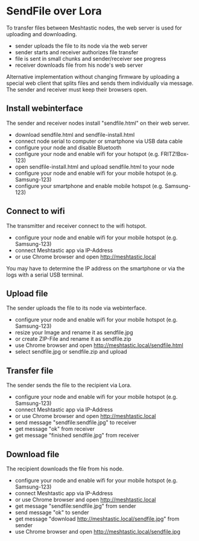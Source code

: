 # SendFile over Lora

To transfer files between Meshtastic nodes, the web server is used for uploading and downloading.

* sender uploads the file to its node via the web server
* sender starts and receiver authorizes file transfer
* file is sent in small chunks and sender/receiver see progress
* receiver downloads file from his node's web server

Alternative implementation without changing firmware by uploading a special web client that splits files and sends them individually via message. The sender and receiver must keep their browsers open.

## Install webinterface

The sender and receiver nodes install "sendfile.html" on their web server.

* download sendfile.html and sendfile-install.html
* connect node serial to computer or smartphone via USB data cable
* configure your node and disable Bluetooth
* configure your node and enable wifi for your hotspot (e.g. FRITZ!Box-123)
* open sendfile-install.html and upload sendfile.html to your node
* configure your node and enable wifi for your mobile hotspot (e.g. Samsung-123)
* configure your smartphone and enable mobile hotspot (e.g. Samsung-123)

## Connect to wifi

The transmitter and receiver connect to the wifi hotspot.

* configure your node and enable wifi for your mobile hotspot (e.g. Samsung-123)
* connect Meshtastic app via IP-Address
* or use Chrome browser and open http://meshtastic.local

You may have to determine the IP address on the smartphone or via the logs with a serial USB terminal.

## Upload file

The sender uploads the file to its node via webinterface.

* configure your node and enable wifi for your mobile hotspot (e.g. Samsung-123)
* resize your Image and rename it as sendfile.jpg
* or create ZIP-File and rename it as sendfile.zip
* use Chrome browser and open http://meshtastic.local/sendfile.html
* select sendfile.jpg or sendfile.zip and upload

## Transfer file

The sender sends the file to the recipient via Lora.

* configure your node and enable wifi for your mobile hotspot (e.g. Samsung-123)
* connect Meshtastic app via IP-Address
* or use Chrome browser and open http://meshtastic.local
* send message "sendfile:sendfile.jpg" to receiver
* get message "ok" from receiver
* get message "finished sendfile.jpg" from receiver

## Download file

The recipient downloads the file from his node.

* configure your node and enable wifi for your mobile hotspot (e.g. Samsung-123)
* connect Meshtastic app via IP-Address
* or use Chrome browser and open http://meshtastic.local
* get message "sendfile:sendfile.jpg" from sender
* send message "ok" to sender
* get message "download http://meshtastic.local/sendfile.jpg" from sender
* use Chrome browser and open http://meshtastic.local/sendfile.jpg
